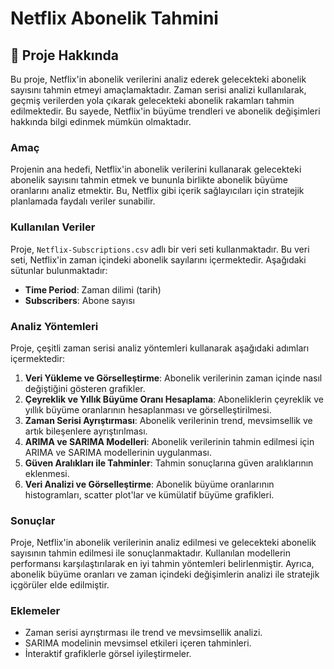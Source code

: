 # Netflix Abonelik Tahmini

## 📖 Proje Hakkında
Bu proje, Netflix'in abonelik verilerini analiz ederek gelecekteki abonelik sayısını tahmin etmeyi amaçlamaktadır. Zaman serisi analizi kullanılarak, geçmiş verilerden yola çıkarak gelecekteki abonelik rakamları tahmin edilmektedir. Bu sayede, Netflix'in büyüme trendleri ve abonelik değişimleri hakkında bilgi edinmek mümkün olmaktadır.

### Amaç
Projenin ana hedefi, Netflix'in abonelik verilerini kullanarak gelecekteki abonelik sayısını tahmin etmek ve bununla birlikte abonelik büyüme oranlarını analiz etmektir. Bu, Netflix gibi içerik sağlayıcıları için stratejik planlamada faydalı veriler sunabilir.

### Kullanılan Veriler
Proje, `Netflix-Subscriptions.csv` adlı bir veri seti kullanmaktadır. Bu veri seti, Netflix'in zaman içindeki abonelik sayılarını içermektedir. Aşağıdaki sütunlar bulunmaktadır:
- **Time Period**: Zaman dilimi (tarih)
- **Subscribers**: Abone sayısı

### Analiz Yöntemleri
Proje, çeşitli zaman serisi analiz yöntemleri kullanarak aşağıdaki adımları içermektedir:
1. **Veri Yükleme ve Görselleştirme**: Abonelik verilerinin zaman içinde nasıl değiştiğini gösteren grafikler.
2. **Çeyreklik ve Yıllık Büyüme Oranı Hesaplama**: Aboneliklerin çeyreklik ve yıllık büyüme oranlarının hesaplanması ve görselleştirilmesi.
3. **Zaman Serisi Ayrıştırması**: Abonelik verilerinin trend, mevsimsellik ve artık bileşenlere ayrıştırılması.
4. **ARIMA ve SARIMA Modelleri**: Abonelik verilerinin tahmin edilmesi için ARIMA ve SARIMA modellerinin uygulanması.
5. **Güven Aralıkları ile Tahminler**: Tahmin sonuçlarına güven aralıklarının eklenmesi.
6. **Veri Analizi ve Görselleştirme**: Abonelik büyüme oranlarının histogramları, scatter plot'lar ve kümülatif büyüme grafikleri.

### Sonuçlar
Proje, Netflix'in abonelik verilerinin analiz edilmesi ve gelecekteki abonelik sayısının tahmin edilmesi ile sonuçlanmaktadır. Kullanılan modellerin performansı karşılaştırılarak en iyi tahmin yöntemleri belirlenmiştir. Ayrıca, abonelik büyüme oranları ve zaman içindeki değişimlerin analizi ile stratejik içgörüler elde edilmiştir.

### Eklemeler
- Zaman serisi ayrıştırması ile trend ve mevsimsellik analizi.
- SARIMA modelinin mevsimsel etkileri içeren tahminleri.
- İnteraktif grafiklerle görsel iyileştirmeler.

